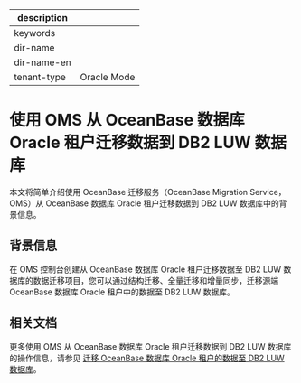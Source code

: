 |description||
|---|---|
|keywords||
|dir-name||
|dir-name-en||
|tenant-type|Oracle Mode|

# 使用 OMS 从 OceanBase 数据库 Oracle 租户迁移数据到 DB2 LUW 数据库

本文将简单介绍使用 OceanBase 迁移服务（OceanBase Migration Service，OMS）从 OceanBase 数据库 Oracle 租户迁移数据到 DB2 LUW 数据库中的背景信息。

## 背景信息

在 OMS 控制台创建从 OceanBase 数据库 Oracle 租户迁移数据至 DB2 LUW 数据库的数据迁移项目，您可以通过结构迁移、全量迁移和增量同步，迁移源端 OceanBase 数据库 Oracle 租户中的数据至 DB2 LUW 数据库。

## 相关文档

更多使用 OMS 从 OceanBase 数据库 Oracle 租户迁移数据到 DB2 LUW 数据库的操作信息，请参见 [迁移 OceanBase 数据库 Oracle 租户的数据至 DB2 LUW 数据库](https://www.oceanbase.com/docs/enterprise-oms-doc-cn-1000000000091372)。
